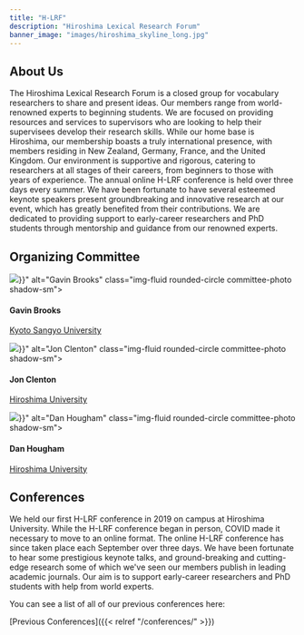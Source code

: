 ```yaml
---
title: "H-LRF"
description: "Hiroshima Lexical Research Forum"
banner_image: "images/hiroshima_skyline_long.jpg"
---
```



<h2 class="card-title-underline">About Us</h2>
The Hiroshima Lexical Research Forum is a closed group for vocabulary researchers to share and present ideas. Our members range from world-renowned experts to beginning students. We are focused on providing resources and services to supervisors who are looking to help their supervisees develop their research skills. While our home base is Hiroshima, our membership boasts a truly international presence, with members residing in New Zealand, Germany, France, and the United Kingdom. Our environment is supportive and rigorous, catering to researchers at all stages of their careers, from beginners to those with years of experience. The annual online H-LRF conference is held over three days every summer. We have been fortunate to have several esteemed keynote speakers present groundbreaking and innovative research at our event, which has greatly benefited from their contributions. We are dedicated to providing support to early-career researchers and PhD students through mentorship and guidance from our renowned experts.

<h2 class="card-title-underline">Organizing Committee</h2>

<div class="row organizing-committee mb-5">
  <div class="col-md-4">
    <div class="card card-horizontal p-3 h-100">
    	<div class="card-figure">
        <img src="{{< relurl "images/gavin.webp" >}}" alt="Gavin Brooks" class="img-fluid rounded-circle committee-photo shadow-sm">
      	</div>
      <div class="card-textual">
        <h4 class="card-title"><strong>Gavin Brooks</strong></h4>
        <p class="mb-0"><a class="text-primary" href="https://www.kyoto-su.ac.jp/faculty/professors/ffl/gavin-brooks.html" target="_blank" rel="noopener">Kyoto Sangyo University</a></p>
      </div>
    </div>
  </div>

  <div class="col-md-4">
    <div class="card card-horizontal p-3 h-100">
    	<div class="card-figure">
        <img src="{{< relurl "images/jon.webp" >}}" alt="Jon Clenton" class="img-fluid rounded-circle committee-photo shadow-sm">
      	</div>
      	<div class="card-textual">
        <h4 class="card-title"><strong>Jon Clenton</strong></h4>
        <p class="mb-0"><a class="text-primary" href="https://seeds.office.hiroshima-u.ac.jp/profile/en.ef1cc5016152d2df520e17560c007669.html" target="_blank" rel="noopener">Hiroshima University</a></p>
      	</div>
    </div>
  </div>

  <div class="col-md-4">
    <div class="card card-horizontal p-3 h-100">
          <div class="card-figure">
        <img src="{{< relurl "images/dan.webp" >}}" alt="Dan Hougham" class="img-fluid rounded-circle committee-photo shadow-sm">
      </div>
      <div class="card-textual">
        <h4 class="card-title"><strong>Dan Hougham</strong></h4>
        <p class="mb-0"><a class="text-primary" href="https://seeds.office.hiroshima-u.ac.jp/profile/en.3b3424f4a8fc48d1520e17560c007669.html" target="_blank" rel="noopener">Hiroshima University</a></p>
      </div>
    </div>
  </div>
</div>

<h2 class="card-title-underline">Conferences</h2>
<p>We held our first H-LRF conference in 2019 on campus at Hiroshima University. While the H-LRF conference began in person, COVID made it necessary to move to an online format. The online H-LRF conference has since taken place each September over three days. We have been fortunate to hear some prestigious keynote talks, and ground-breaking and cutting-edge research some of which we've seen our members publish in leading academic journals. Our aim is to support early-career researchers and PhD students with help from world experts.</p>

<p>You can see a list of all of our previous conferences here:</p>

[Previous Conferences]({{< relref "/conferences/" >}})